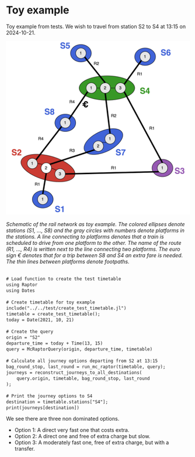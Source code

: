 # Toy example

Toy example from tests.
We wish to travel from station S2 to S4 at 13:15 on 2024-10-21.

![Toy_example](./toy_example.drawio.svg)

*Schematic of the rail network as toy example. The colored ellipses denote stations (S1, ..., S8) and the gray circles with numbers denote platforms in the stations. 
A line connecting to platforms denotes that a train is scheduled to drive from one platform to the other. 
The name of the route (R1, ..., R4) is written next to the line connecting two platforms. 
The euro sign € denotes that for a trip between S8 and S4 an extra fare is needed. 
The thin lines between platforms denote footpaths.*

```@example

# Load function to create the test timetable
using Raptor
using Dates

# Create timetable for toy example
include("../../test/create_test_timetable.jl")
timetable = create_test_timetable();
today = Date(2021, 10, 21)

# Create the query
origin = "S2"
departure_time = today + Time(13, 15)
query = McRaptorQuery(origin, departure_time, timetable)

# Calculate all journey options departing from S2 at 13:15
bag_round_stop, last_round = run_mc_raptor(timetable, query);
journeys = reconstruct_journeys_to_all_destinations(
    query.origin, timetable, bag_round_stop, last_round
);

# Print the journey options to S4
destination = timetable.stations["S4"];
print(journeys[destination])
```

We see there are three non dominated options.
- Option 1: A direct very fast one that costs extra.
- Option 2: A direct one and free of extra charge but slow.
- Option 3: A moderately fast one, free of extra charge, but with a transfer.
